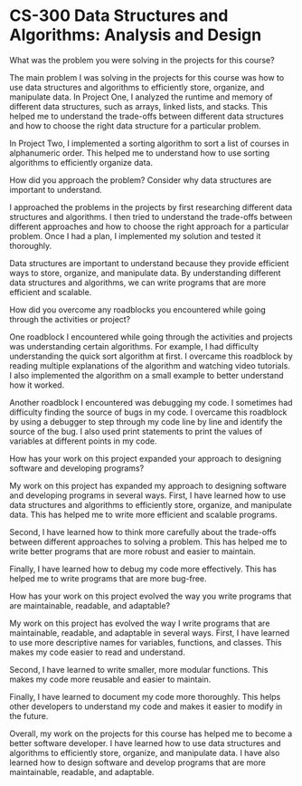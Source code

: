 # CS-300 Data Structures and Algorithms: Analysis and Design

What was the problem you were solving in the projects for this course?

The main problem I was solving in the projects for this course was how to use data structures and algorithms to efficiently store, organize, and manipulate data. In Project One, I analyzed the runtime and memory of different data structures, such as arrays, linked lists, and stacks. This helped me to understand the trade-offs between different data structures and how to choose the right data structure for a particular problem.

In Project Two, I implemented a sorting algorithm to sort a list of courses in alphanumeric order. This helped me to understand how to use sorting algorithms to efficiently organize data.

How did you approach the problem? Consider why data structures are important to understand.

I approached the problems in the projects by first researching different data structures and algorithms. I then tried to understand the trade-offs between different approaches and how to choose the right approach for a particular problem. Once I had a plan, I implemented my solution and tested it thoroughly.

Data structures are important to understand because they provide efficient ways to store, organize, and manipulate data. By understanding different data structures and algorithms, we can write programs that are more efficient and scalable.

How did you overcome any roadblocks you encountered while going through the activities or project?

One roadblock I encountered while going through the activities and projects was understanding certain algorithms. For example, I had difficulty understanding the quick sort algorithm at first. I overcame this roadblock by reading multiple explanations of the algorithm and watching video tutorials. I also implemented the algorithm on a small example to better understand how it worked.

Another roadblock I encountered was debugging my code. I sometimes had difficulty finding the source of bugs in my code. I overcame this roadblock by using a debugger to step through my code line by line and identify the source of the bug. I also used print statements to print the values of variables at different points in my code.

How has your work on this project expanded your approach to designing software and developing programs?

My work on this project has expanded my approach to designing software and developing programs in several ways. First, I have learned how to use data structures and algorithms to efficiently store, organize, and manipulate data. This has helped me to write more efficient and scalable programs.

Second, I have learned how to think more carefully about the trade-offs between different approaches to solving a problem. This has helped me to write better programs that are more robust and easier to maintain.

Finally, I have learned how to debug my code more effectively. This has helped me to write programs that are more bug-free.

How has your work on this project evolved the way you write programs that are maintainable, readable, and adaptable?

My work on this project has evolved the way I write programs that are maintainable, readable, and adaptable in several ways. First, I have learned to use more descriptive names for variables, functions, and classes. This makes my code easier to read and understand.

Second, I have learned to write smaller, more modular functions. This makes my code more reusable and easier to maintain.

Finally, I have learned to document my code more thoroughly. This helps other developers to understand my code and makes it easier to modify in the future.

Overall, my work on the projects for this course has helped me to become a better software developer. I have learned how to use data structures and algorithms to efficiently store, organize, and manipulate data. I have also learned how to design software and develop programs that are more maintainable, readable, and adaptable.
